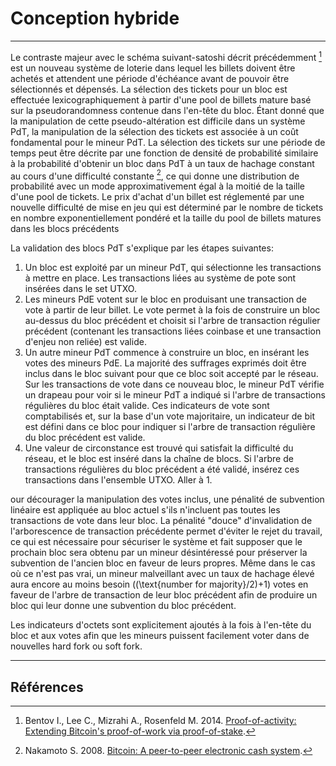 # Conception hybride

---

Le contraste majeur avec le schéma suivant-satoshi décrit précédemment [^1] est un nouveau système de loterie dans lequel les billets doivent être achetés et attendent une période d'échéance avant de pouvoir être sélectionnés et dépensés. La sélection des tickets pour un bloc est effectuée lexicographiquement à partir d'une pool de billets mature basé sur la pseudorandomness contenue dans l'en-tête du bloc. Étant donné que la manipulation de cette pseudo-altération est difficile dans un système PdT, la manipulation de la sélection des tickets est associée à un coût fondamental pour le mineur PdT. La sélection des tickets sur une période de temps peut être décrite par une fonction de densité de probabilité similaire à la probabilité d'obtenir un bloc dans PdT à un taux de hachage constant au cours d'une difficulté constante [^2], ce qui donne une distribution de probabilité avec un mode approximativement égal à la moitié de la taille d'une pool de tickets. Le prix d'achat d'un billet est réglementé par une nouvelle difficulté de mise en jeu qui est déterminé par le nombre de tickets en nombre exponentiellement pondéré et la taille du pool de billets matures dans les blocs précédents

La validation des blocs PdT s'explique par les étapes suivantes:

1. Un bloc est exploité par un mineur PdT, qui sélectionne les transactions à mettre en place. Les transactions liées au système de pote sont insérées dans le set UTXO.
2. Les mineurs PdE votent sur le bloc en produisant une transaction de vote à partir de leur billet. Le vote permet à la fois de construire un bloc au-dessus du bloc précédent et choisit si l'arbre de transaction régulier précédent (contenant les transactions liées coinbase et une transaction d'enjeu non reliée) est valide.
3. Un autre mineur PdT commence à construire un bloc, en insérant les votes des mineurs PdE. La majorité des suffrages exprimés doit être inclus dans le bloc suivant pour que ce bloc soit accepté par le réseau. Sur les transactions de vote dans ce nouveau bloc, le mineur PdT vérifie un drapeau pour voir si le mineur PdT a indiqué si l'arbre de transactions régulières du bloc était valide. Ces indicateurs de vote sont comptabilisés et, sur la base d'un vote majoritaire, un indicateur de bit est défini dans ce bloc pour indiquer si l'arbre de transaction régulière du bloc précédent est valide.
4. Une valeur de circonstance est trouvé qui satisfait la difficulté du réseau, et le bloc est inséré dans la chaîne de blocs. Si l'arbre de transactions régulières du bloc précédent a été validé, insérez ces transactions dans l'ensemble UTXO. Aller à 1.

our décourager la manipulation des votes inclus, une pénalité de subvention linéaire est appliquée au bloc actuel s'ils n'incluent pas toutes les transactions de vote dans leur bloc. La pénalité "douce" d'invalidation de l'arborescence de transaction précédente permet d'éviter le rejet du travail, ce qui est nécessaire pour sécuriser le système et fait supposer que le prochain bloc sera obtenu par un mineur désintéressé pour préserver la subvention de l'ancien bloc en faveur de leurs propres. Même dans le cas où ce n'est pas vrai, un mineur malveillant avec un taux de hachage élevé aura encore au moins besoin \((\text{number for majority}/2)+1\) votes en faveur de l'arbre de transaction de leur bloc précédent afin de produire un bloc qui leur donne une subvention du bloc précédent.

Les indicateurs d'octets sont explicitement ajoutés à la fois à l'en-tête du bloc et aux votes afin que les mineurs puissent facilement voter dans de nouvelles hard fork ou soft fork.

---

## <i class="fa fa-book"></i> Références 

[^1]: Bentov I., Lee C., Mizrahi A., Rosenfeld M. 2014. [Proof-of-activity: Extending Bitcoin's proof-of-work via proof-of-stake](https://decred.org/research/bentov2014.pdf).
[^2]: Nakamoto S. 2008. [Bitcoin: A peer-to-peer electronic cash system](https://decred.org/research/nakamoto2008.pdf).
